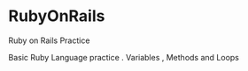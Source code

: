 # RubyOnRails
Ruby on Rails Practice 

Basic Ruby Language practice . 
Variables , Methods and Loops
